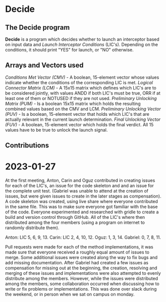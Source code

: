 # Decide

## The Decide program
**Decide** is a program which decides whether to launch an interceptor based on input data and *Launch Interceptor Conditions* (LIC's). Depending on the conditions, it should print "YES" for launch, or "NO" otherwise.  

## Arrays and Vectors used
*Conditions Met Vector (CMV)* - A boolean, 15-element vector whose values indicate whether the conditions of the corresponding LIC is met.
*Logical Connector Matrix (LCM)* - A 15x15 matrix which defines which LIC's are to be considered jointly, with values ANDD if both LIC's must be true, ORR if at least one of them or NOTUSED if they are not used.
*Preliminary Unlocking Matrix (PUM)* - Is a boolean 15x15 matrix which holds the resulting combined values based on the CMV and LCM.
*Preliminary Unlocking Vector (PUV)* - Is a boolean, 15-element vector that holds which LIC's that are actually relevant in the current launch determination.
*Final Unlocking Vector (FUV)* - A boolean, 15-element vector which holds the final verdict. All 15 values have to be true to unlock the launch signal.

## Contributions

# 2023-01-27
At the first meeting, Anton, Carin and Oguz contributed in creating issues for each of the LIC's, an issue for the code skeleton and and an issue for the complete unit test. (Gabriel was unable to attend at the creation of issues, but were given issues to create in the later stages as compensation). A code skeleton was created, using live share where everyone contributed in the same file. This was to make sure everyone got familiar with the base of the code. Everyone experimented and researched with gridle to create a build and version control through GitHub. All of the LIC's where then distributed among the four members (using a program on internet to randomly distribute them).

Anton: LIC 5, 6, 9, 13. 
Carin: LIC 2, 4, 10, 12.
Oguz: 1, 3, 14.
Gabriel: 0, 7, 8, 11.

Pull requests were made for each of the method implementations, it was made sure that everyone received a roughly equal amount of issues to merge. Some additional issues were created along the way to fix bugs and add missing documentation. After Gabriel had created a few issues as compensation for missing out at the beginning, the creation, resolving and merging of these issues and implementations were also attempted to evenly distribute among the members. However, while the issues were distributed among the members, some collaboration occurred when discussing how to write or fix problems or implementations. This was done over slack during the weekend, or in person when we sat on campus on monday. 
